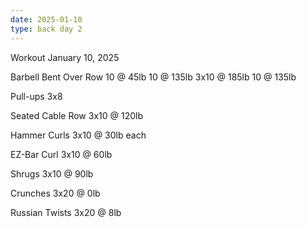 ```yaml
---
date: 2025-01-10
type: back day 2
---
```

Workout January 10, 2025

Barbell Bent Over Row
10 @ 45lb
10 @ 135lb
3x10 @ 185lb
10 @ 135lb

Pull-ups
3x8

Seated Cable Row
3x10 @ 120lb

Hammer Curls
3x10 @ 30lb each

EZ-Bar Curl
3x10 @ 60lb

Shrugs
3x10 @ 90lb

Crunches
3x20 @ 0lb

Russian Twists
3x20 @ 8lb